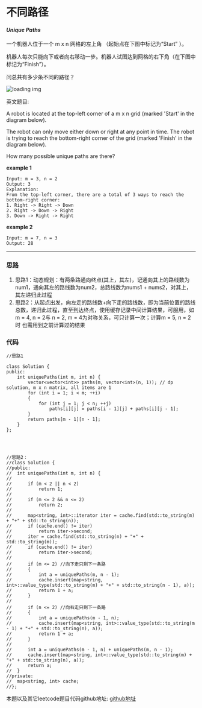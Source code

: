 # 不同路径

#### *Unique Paths*

一个机器人位于一个 m x n 网格的左上角 （起始点在下图中标记为“Start” ）。

机器人每次只能向下或者向右移动一步。机器人试图达到网格的右下角（在下图中标记为“Finish”）。

问总共有多少条不同的路径？

![loading img](https://github.com/SherlockUnknowEn/leetcode/tree/master/50-59/50.%20Unique%20Paths(Medium)/robot_maze.png)


英文题目:

A robot is located at the top-left corner of a m x n grid (marked 'Start' in the diagram below).

The robot can only move either down or right at any point in time. The robot is trying to reach the bottom-right corner of the grid (marked 'Finish' in the diagram below).

How many possible unique paths are there?

**example 1**

```
Input: m = 3, n = 2
Output: 3
Explanation:
From the top-left corner, there are a total of 3 ways to reach the bottom-right corner:
1. Right -> Right -> Down
2. Right -> Down -> Right
3. Down -> Right -> Right
```

**example 2**

```
Input: m = 7, n = 3
Output: 28
```

---

### 思路

1. 思路1：动态规划：有两条路通向终点(其上，其左)，记通向其上的路线数为num1，通向其左的路线数为num2，总路线数为nums1 + nums2，对其上，其左递归此过程
2. 思路2：从起点出发，向左走的路线数+向下走的路线数，即为当前位置的路线总数，递归此过程，直至到达终点，使用缓存记录中间计算结果，可服用，如m = 4, n = 2与 n = 2, m = 4为对称关系，可只计算一次；计算m = 5, n = 2时 也需用到之前计算过的结果


### 代码
```
//思路1

class Solution {
public:
	int uniquePaths(int m, int n) {
		vector<vector<int>> paths(m, vector<int>(n, 1)); // dp solution, m x n matrix, all items are 1
		for (int i = 1; i < m; ++i)
		{
			for (int j = 1; j < n; ++j)
				paths[i][j] = paths[i - 1][j] + paths[i][j - 1];
		}
		return paths[m - 1][n - 1];
	}
};




//思路2：
//class Solution {
//public:
//	int uniquePaths(int m, int n) {
//
//		if (m < 2 || n < 2)
//			return 1;
//
//		if (m <= 2 && n <= 2)
//			return 2;
//
//		map<string, int>::iterator iter = cache.find(std::to_string(m) + "+" + std::to_string(n));
//		if (cache.end() != iter)
//			return iter->second;
//		iter = cache.find(std::to_string(n) + "+" + std::to_string(m));
//		if (cache.end() != iter)
//			return iter->second;
//
//		if (m <= 2) //向下走只剩下一条路
//		{
//			int a = uniquePaths(m, n - 1);
//			cache.insert(map<string, int>::value_type(std::to_string(m) + "+" + std::to_string(n - 1), a));
//			return 1 + a;
//		}
//
//		if (n <= 2) //向右走只剩下一条路
//		{
//			int a = uniquePaths(m - 1, n);
//			cache.insert(map<string, int>::value_type(std::to_string(m - 1) + "+" + std::to_string(n), a));
//			return 1 + a;
//		}
//
//		int a = uniquePaths(m - 1, n) + uniquePaths(m, n - 1);
//		cache.insert(map<string, int>::value_type(std::to_string(m) + "+" + std::to_string(n), a));
//		return a;
//	}
//private:
//	map<string, int> cache;
//};

```

本题以及其它leetcode题目代码github地址: [github地址](https:github.com/SherlockUnknowEn/leetcode)